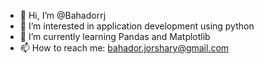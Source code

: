 - 👋 Hi, I’m @Bahadorrj
- 👀 I’m interested in application development using python
- 🌱 I’m currently learning Pandas and Matplotlib
- 📫 How to reach me: bahador.jorshary@gmail.com 

<!---
Bahadorrj/Bahadorrj is a ✨ special ✨ repository because its `README.md` (this file) appears on your GitHub profile.
You can click the Preview link to take a look at your changes.
--->
